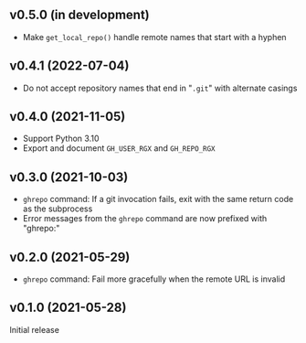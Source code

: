 v0.5.0 (in development)
-----------------------
- Make `get_local_repo()` handle remote names that start with a hyphen

v0.4.1 (2022-07-04)
-------------------
- Do not accept repository names that end in "`.git`" with alternate casings

v0.4.0 (2021-11-05)
-------------------
- Support Python 3.10
- Export and document `GH_USER_RGX` and `GH_REPO_RGX`

v0.3.0 (2021-10-03)
-------------------
- `ghrepo` command: If a git invocation fails, exit with the same return code
  as the subprocess
- Error messages from the `ghrepo` command are now prefixed with "ghrepo:"

v0.2.0 (2021-05-29)
-------------------
- `ghrepo` command: Fail more gracefully when the remote URL is invalid

v0.1.0 (2021-05-28)
-------------------
Initial release
